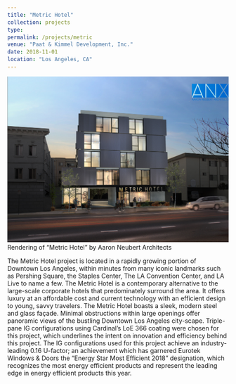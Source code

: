 ```yaml
---
title: "Metric Hotel"
collection: projects
type:
permalink: /projects/metric
venue: "Paat & Kimmel Development, Inc."
date: 2018-11-01
location: "Los Angeles, CA"
---
```

<img src="/images/Metric Hotel Rendering.jpg" alt="MetricHotel">
<figcaption>Rendering of “Metric Hotel” by Aaron Neubert Architects</figcaption>

The Metric Hotel project is located in a rapidly growing portion of Downtown Los Angeles, within minutes from many iconic landmarks such as Pershing Square, the Staples Center, The LA Convention Center, and LA Live to name a few. The Metric Hotel is a contemporary alternative to the large-scale corporate hotels that predominately surround the area. It offers luxury at an affordable cost and current technology with an efficient design to young, savvy travelers.
The Metric Hotel boasts a sleek, modern steel and glass façade. Minimal obstructions within large openings offer panoramic views of the bustling Downtown Los Angeles city-scape. Triple-pane IG configurations using Cardinal’s LoE 366 coating were chosen for this project, which underlines the intent on innovation and efficiency behind this project. The IG configurations used for this project achieve an industry-leading 0.16 U-factor; an achievement which has garnered Eurotek Windows & Doors the “Energy Star Most Efficient 2018” designation, which recognizes the most energy efficient products and represent the leading edge in energy efficient products this year.
